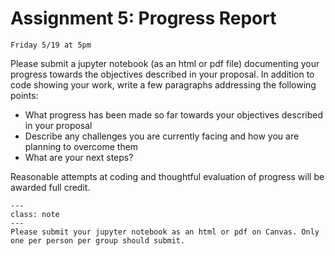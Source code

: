 # Assignment 5: Progress Report

```{admonition} Due Date
Friday 5/19 at 5pm
```

Please submit a jupyter notebook (as an html or pdf file) documenting your progress towards the objectives described in your proposal. In addition to code showing your work, write a few paragraphs addressing the following points:

- What progress has been made so far towards your objectives described in your proposal
- Describe any challenges you are currently facing and how you are planning to overcome them
- What are your next steps?

Reasonable attempts at coding and thoughtful evaluation of progress will be awarded full credit.

```{admonition} Submission
---
class: note
---
Please submit your jupyter notebook as an html or pdf on Canvas. Only one per person per group should submit.
```
